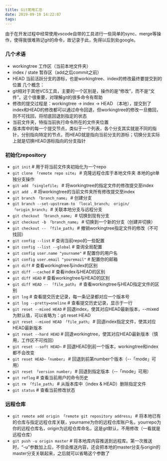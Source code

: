 ```yaml
---
title: Git常用汇总
date: 2019-09-10 14:22:07
tags:
---
```

由于在开发过程中经常使用vscode自带的工具进行一些简单的sync、merge等操作，使得我很难熟记git的命令，故记录于此，免得以后到处google。

### 几个术语

* workingtree 工作区（当前本地文件夹）
* index / state 暂存区（add之后commit之前）
* HEAD 当前活跃分支的游标，也是workingtree、index的修改最终要提交到的位置
几个概念：
* git相对于其他VCS工具，主要的一个区别是，操作的是“修改”，而不是“文件”。这个很重要，对理解git的很多命令有帮助
* 修改的提交过程是：workingtree -> index -> HEAD （本地），提交到了index和HEAD的修改都可以通过命令回退，但workingtree的修改一旦撤回，则不可找回，将彻底回退到指定的状态
* 当前文件夹，特指当前执行命令所在的文件夹位置
* 版本库中的每一个提交节点，类似于一个列表，各个分支其实就是不同的指针，分别指向特定的节点，而HEAD就是指向当前分支的游标；切换分支实际上就是切换HEAD游标指向的分支指针

### 初始化repository

* `git init` # 用于将当前文件夹初始化为一个repo
* `git clone 「remote repo site」` # 克隆远程仓库于本地文件夹
本地的git单独分支操作
* `git add 「singlefile」` # 将workingtree的指定文件的修改提交至index
* `git add .` # 将workingtree的当前文件夹所有修改提交至index
* `git branch 「branch_name」` # 创建分支
* `git branch --set-upstream-to 「local_branch」 origin/「origin_branch」` # 关联本地分支与远程分支
* `git checkout 「branch_name」` # 切换到现有分支
* `git checkout -b 「branch_name」` # 切换到一个新的分支（创建并切换）
* `git checkout -- 「file_path」` # 撤销workingtree指定文件的修改（不可找回）
* `git config --list` # 查询当前repo的一些配置
* `git config --list --global` # 查询全局配置
* `git config user.name "yourname"` # 配置你的用户名
* `git config user.email "youremail"` # 配置你的邮箱
* `git diff` # 查看workingtree与index的区别
* `git diff --cached` # 查看index与HEAD的区别
* `git diff HEAD` # 查看workingtree与HEAD的区别
* `git diff HEAD -- 「file_path」` # 查看workingtree与HEAD指定文件的区别
* `git log` # 查看提交历史记录，每一条记录都对应一个版本号
* `git log --pretty=oneline` # 查看提交历史记录，显示于一行
* `git reset --mixed HEAD` # 回退index，使其对应HEAD最新版本，--mixed为默认值，可以省略为：git reset HEAD
* `git reset --mixed HEAD 「file_path」` # 回退index指定文件，使其对应HEAD最新版本
* `git reset --hard HEAD` # 回退workingtree，使其对应HEAD最新版本（慎用，工作区不可找回）
* `git reset --soft HEAD~` # 回退HEAD到前一个版本，workingtree和index都不会改变
* `git reset HEAD~「number」` # 回退到前第number个版本（--「mode」可用）
* `git reset 「version number」` # 回退到指定版本（--「mode」可用）
* `git reflog` # 查看当前用户的命令历史
* `git rm 「file_path」` # 从版本库中（index & HEAD）删除指定文件
* `git status` # 查看当前修改状态

### 远程仓库

* `git remote add origin 「remote git repository address」` # 将本地已有的仓库与指定远程仓库关联，yourname为你的远程仓库账户名，yourrepo为你的远程仓库名，origin为远程仓库命名，这是git默认，不用修改（一看就是远程仓库）
* `git push -u origin master` # 将本地库内容推送到远程库。第一次推送时，“-u”参数加上后，不但会推送内容，还会把本地的master分支与origin的master分支关联起来，之后就可以省略这个参数了
